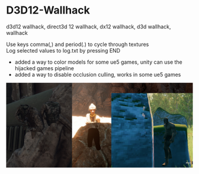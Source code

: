 # D3D12-Wallhack
d3d12 wallhack, direct3d 12 wallhack, dx12 wallhack, d3d wallhack, wallhack

Use keys comma(,) and period(.) to cycle through textures  
Log selected values to log.txt by pressing END

- added a way to color models for some ue5 games, unity can use the hijacked games pipeline
- added a way to disable occlusion culling, works in some ue5 games

[![alt text](https://github.com/DrNseven/D3D12-Wallhack/raw/main/d3d12wallhack.jpg)](https://www.youtube.com/watch?v=ad8gKDdxOug)


